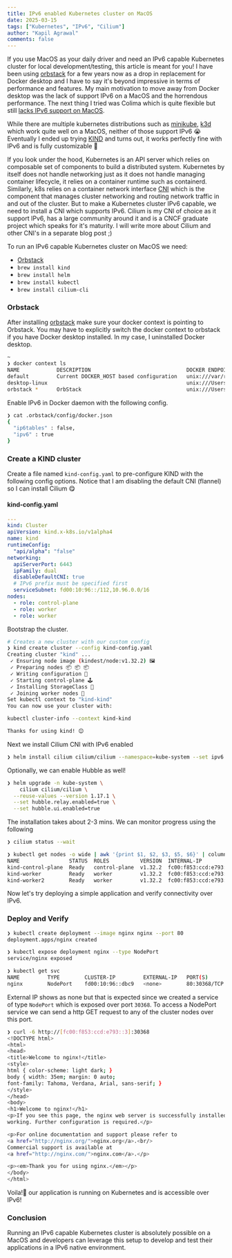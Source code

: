 ```yaml
---
title: IPv6 enabled Kubernetes cluster on MacOS
date: 2025-03-15
tags: ["Kubernetes", "IPv6", "Cilium"]
author: "Kapil Agrawal"
comments: false
---
```


If you use MacOS as your daily driver and need an IPv6 capable Kubernetes cluster for local development/testing, this article is meant for you! I have been using [orbstack](https://orbstack.dev) for a few years now as a drop in replacement for Docker desktop and I have to say it's beyond impressive in terms of performance and features. My main motivation to move away from Docker desktop was the lack of support IPv6 on a MacOS and the horrendous performance. The next thing I tried was Colima which is quite flexible but still [lacks IPv6 support on MacOS](https://news.ycombinator.com/item?id=41422931).

While there are multiple kubernetes distributions such as [minikube](https://github.com/kubernetes/minikube/issues/8535), [k3d](https://github.com/k3d-io/k3d/issues/833) which work quite well on a MacOS, neither of those support IPv6 😭 Eventually I ended up trying [KIND](https://kind.sigs.k8s.io) and turns out, it works perfectly fine with IPv6 and is fully customizable 🎉

If you look under the hood, Kubernetes is an API server which relies on composable set of components to build a distributed system. Kubernetes by itself does not handle networking just as it does not handle managing container lifecycle, it relies on a container runtime such as containerd. Similarly, k8s relies on a container network interface [CNI](https://cni.dev) which is the component that manages cluster networking and routing network traffic in and out of the cluster. But to make a Kubernetes cluster IPv6 capable, we need to install a CNI which supports IPv6. Cilium is my CNI of choice as it support IPv6, has a large community around it and is a CNCF graduate project which speaks for it's maturity. I will write more about Cilium and other CNI's in a separate blog post ;)

To run an IPv6 capable Kubernetes cluster on MacOS we need:

- [Orbstack](https://orbstack.dev)
- `brew install kind`
- `brew install helm`
- `brew install kubectl`
- `brew install cilium-cli`

### Orbstack

After installing [orbstack](https://orbstack.dev) make sure your docker context is pointing to Orbstack. You may have to explicitly switch the docker context to orbstack if you have Docker desktop installed. In my case, I uninstalled Docker desktop.

```bash
~
❯ docker context ls
NAME            DESCRIPTION                               DOCKER ENDPOINT                                  ERROR
default         Current DOCKER_HOST based configuration   unix:///var/run/docker.sock
desktop-linux                                             unix:///Users/kagraw/.docker/run/docker.sock
orbstack *      OrbStack                                  unix:///Users/kagraw/.orbstack/run/docker.sock
```

Enable IPv6 in Docker daemon with the following config.

```sh
❯ cat .orbstack/config/docker.json
{
  "ip6tables" : false,
  "ipv6" : true
}
```

### Create a KIND cluster

Create a file named `kind-config.yaml` to pre-configure KIND with the following config options. Notice that I am disabling the default CNI (flannel) so I can install Cilium 😋

#### kind-config.yaml

```YAML
---
kind: Cluster
apiVersion: kind.x-k8s.io/v1alpha4
name: kind
runtimeConfig:
  "api/alpha": "false"
networking:
  apiServerPort: 6443
  ipFamily: dual
  disableDefaultCNI: true
  # IPv6 prefix must be specified first
  serviceSubnet: fd00:10:96::/112,10.96.0.0/16
nodes:
  - role: control-plane
  - role: worker
  - role: worker
```

Bootstrap the cluster.

```bash
# Creates a new cluster with our custom config
❯ kind create cluster --config kind-config.yaml
Creating cluster "kind" ...
 ✓ Ensuring node image (kindest/node:v1.32.2) 🖼
 ✓ Preparing nodes 📦 📦 📦
 ✓ Writing configuration 📜
 ✓ Starting control-plane 🕹️
 ✓ Installing StorageClass 💾
 ✓ Joining worker nodes 🚜
Set kubectl context to "kind-kind"
You can now use your cluster with:

kubectl cluster-info --context kind-kind

Thanks for using kind! 😊
```

Next we install Cilium CNI with IPv6 enabled

```bash
❯ helm install cilium cilium/cilium --namespace=kube-system --set ipv6.enabled=true
```

Optionally, we can enable Hubble as well!

```bash
❯ helm upgrade -n kube-system \
    cilium cilium/cilium \
  --reuse-values --version 1.17.1 \
  --set hubble.relay.enabled=true \
  --set hubble.ui.enabled=true
```

The installation takes about 2-3 mins. We can monitor progress using the following

```sh
❯ cilium status --wait

❯ kubectl get nodes -o wide | awk '{print $1, $2, $3, $5, $6}' | column -t
NAME                STATUS  ROLES          VERSION  INTERNAL-IP
kind-control-plane  Ready   control-plane  v1.32.2  fc00:f853:ccd:e793::2
kind-worker         Ready   worker         v1.32.2  fc00:f853:ccd:e793::3
kind-worker2        Ready   worker         v1.32.2  fc00:f853:ccd:e793::4
```

Now let's try deploying a simple application and verify connectivity over IPv6.

### Deploy and Verify

```bash
❯ kubectl create deployment --image nginx nginx --port 80
deployment.apps/nginx created

❯ kubectl expose deployment nginx --type NodePort
service/nginx exposed

❯ kubectl get svc
NAME         TYPE        CLUSTER-IP         EXTERNAL-IP   PORT(S)        AGE
nginx        NodePort    fd00:10:96::dbc9   <none>        80:30368/TCP   12s
```

External IP shows as none but that is expected since we created a service of type `NodePort` which is exposed over port `30368`. To access a NodePort service we can send a http GET request to any of the cluster nodes over this port.

```bash
❯ curl -6 http://[fc00:f853:ccd:e793::3]:30368
<!DOCTYPE html>
<html>
<head>
<title>Welcome to nginx!</title>
<style>
html { color-scheme: light dark; }
body { width: 35em; margin: 0 auto;
font-family: Tahoma, Verdana, Arial, sans-serif; }
</style>
</head>
<body>
<h1>Welcome to nginx!</h1>
<p>If you see this page, the nginx web server is successfully installed and
working. Further configuration is required.</p>

<p>For online documentation and support please refer to
<a href="http://nginx.org/">nginx.org</a>.<br/>
Commercial support is available at
<a href="http://nginx.com/">nginx.com</a>.</p>

<p><em>Thank you for using nginx.</em></p>
</body>
</html>
```

Voila!🍾 our application is running on Kubernetes and is accessible over IPv6!

### Conclusion

Running an IPv6 capable Kubernetes cluster is absolutely possible on a MacOS and developers can leverage this setup to develop and test their applications in a IPv6 native environment.
